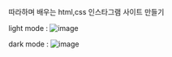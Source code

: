 따라하며 배우는 html,css 인스타그램 사이트 만들기

light mode :
![image](https://github.com/jeongdong99/Instagram/assets/93365714/03d9337b-5187-412e-b2bd-f8ac95295dec)

dark mode :
![image](https://github.com/jeongdong99/Instagram/assets/93365714/a44e8957-cc25-49de-904b-ee342e28c899)
